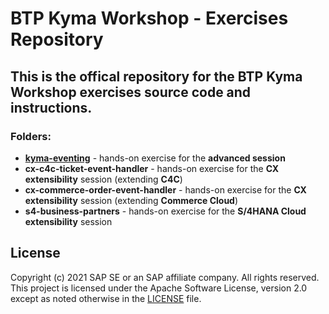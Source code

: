 # BTP Kyma Workshop - Exercises Repository

## This is the offical repository for the BTP Kyma Workshop exercises source code and instructions.

### Folders:

- [**kyma-eventing**](/kyma-eventing) - hands-on exercise for the **advanced session**
- **cx-c4c-ticket-event-handler** - hands-on exercise for the **CX extensibility** session (extending **C4C**)
- **cx-commerce-order-event-handler** - hands-on exercise for the **CX extensibility** session (extending **Commerce Cloud**)
- **s4-business-partners** - hands-on exercise for the **S/4HANA Cloud extensibility** session

## License
Copyright (c) 2021 SAP SE or an SAP affiliate company. All rights reserved. This project is licensed under the Apache Software License, version 2.0 except as noted otherwise in the [LICENSE](LICENSES/Apache-2.0.txt) file.
